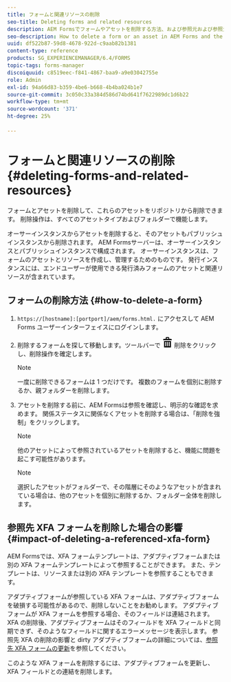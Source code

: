 ```yaml
---
title: フォームと関連リソースの削除
seo-title: Deleting forms and related resources
description: AEM Formsでフォームやアセットを削除する方法、および参照元および参照元のアセットと XFA フォームに対する影響。
seo-description: How to delete a form or an asset in AEM Forms and the impact on referenced and referring assets and XFA forms.
uuid: df522b87-59d8-4678-922d-c9aab82b1381
content-type: reference
products: SG_EXPERIENCEMANAGER/6.4/FORMS
topic-tags: forms-manager
discoiquuid: c8519eec-f841-4867-baa9-a9e03042755e
role: Admin
exl-id: 94a66d83-b359-4be6-b668-4b4ba024b1e7
source-git-commit: 3c050c33a384d586d74bd641f7622989dc1d6b22
workflow-type: tm+mt
source-wordcount: '371'
ht-degree: 25%

---
```


# フォームと関連リソースの削除 {#deleting-forms-and-related-resources}

フォームとアセットを削除して、これらのアセットをリポジトリから削除できます。 削除操作は、すべてのアセットタイプおよびフォルダーで機能します。

オーサーインスタンスからアセットを削除すると、そのアセットもパブリッシュインスタンスから削除されます。 AEM Formsサーバーは、オーサーインスタンスとパブリッシュインスタンスで構成されます。 オーサーインスタンスは、フォームのアセットとリソースを作成し、管理するためのものです。 発行インスタンスには、エンドユーザーが使用できる発行済みフォームのアセットと関連リソースが含まれています。

## フォームの削除方法 {#how-to-delete-a-form}

1. `https://[hostname]:[portport]/aem/forms.html.` にアクセスして AEM Forms ユーザーインターフェイスにログインします。
1. 削除するフォームを探して移動します。ツールバーで ![aem6forms_delete2](assets/aem6forms_delete2.png) 削除をクリックし、削除操作を確定します。

   >[!NOTE]
   >
   >一度に削除できるフォームは 1 つだけです。 複数のフォームを個別に削除するか、親フォルダーを削除します。

1. アセットを削除する前に、AEM Formsは参照を確認し、明示的な確認を求めます。 関係ステータスに関係なくアセットを削除する場合は、「削除を強制」をクリックします。

   >[!NOTE]
   >
   >他のアセットによって参照されているアセットを削除すると、機能に問題を起こす可能性があります。

   >[!NOTE]
   >
   >選択したアセットがフォルダーで、その階層にそのようなアセットが含まれている場合は、他のアセットを個別に削除するか、フォルダー全体を削除します。

## 参照先 XFA フォームを削除した場合の影響 {#impact-of-deleting-a-referenced-xfa-form}

AEM Formsでは、XFA フォームテンプレートは、アダプティブフォームまたは別の XFA フォームテンプレートによって参照することができます。 また、テンプレートは、リソースまたは別の XFA テンプレートを参照することもできます。

アダプティブフォームが参照している XFA フォームは、アダプティブフォームを破損する可能性があるので、削除しないことをお勧めします。 アダプティブフォームが XFA フォームを参照する場合、そのフィールドは連結されます。 XFA の削除後、アダプティブフォームはそのフィールドを XFA フィールドと同期できず、そのようなフィールドに関するエラーメッセージを表示します。 参照先 XFA の削除の影響と dirty アダプティブフォームの詳細については、[参照先 XFA フォームの更新](/help/forms/using/get-xdp-pdf-documents-aem.md#p-updating-referenced-xfa-forms-p)を参照してください。

このような XFA フォームを削除するには、アダプティブフォームを更新し、XFA フィールドとの連結を削除します。
